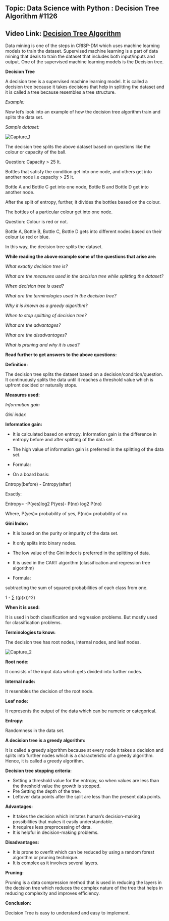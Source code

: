 ## Topic: Data Science with Python : Decision Tree Algorithm #1126
## Video Link: [Decision Tree Algorithm](https://drive.google.com/file/d/15cqs6-gTkT2BxEJwmPnz3sIB81G7U5eA/view?usp=sharing)
Data mining is one of the steps in CRISP-DM which uses machine learning models to train the dataset. Supervised machine learning is a part of data mining that deals to train the dataset that includes both input/inputs and output. One of the supervised machine learning models is the Decision tree.

**Decision Tree**

A decision tree is a supervised machine learning model. It is called a decision tree because it takes decisions that help in splitting the dataset and it is called a tree because resembles a tree structure. 


*Example:*

Now let’s look into an example of how the decision tree algorithm train and splits the data set.

*Sample dataset:*

![Capture_1](https://user-images.githubusercontent.com/79050917/134550888-fccfe4ca-77a8-4f38-a675-8e2917973980.PNG)



The decision tree splits the above dataset based on questions like the colour or capacity of the ball.

Question: Capacity  > 25 lt.

Bottles that satisfy the condition get into one node, and others get into another node i.e capacity > 25 lt.

Bottle A and Bottle C get into one node, Bottle B and Bottle D get into another node.

After the split of entropy, further, it divides the bottles based on the colour.

The bottles of a particular colour get into one node.

Question: Colour is red or not.

Bottle A, Bottle B, Bottle C, Bottle D gets into different nodes based on their colour i.e red or blue.

In this way, the decision tree splits the dataset.

**While reading the above example some of the questions that arise are:**

*What exactly decision tree is?*

*What are the measures used in the decision tree while splitting the dataset?*

*When decision tree is used?*

*What are the terminologies used in the decision tree?*

*Why it is known as a greedy algorithm?*

*When to stop splitting of decision tree?*

*What are the advantages?*

*What are the disadvantages?*

*What is pruning and why it is used?*

**Read further to get answers to the above questions:**


**Definition:**

The decision tree splits the dataset based on a decision/condition/question. It continuously splits the data until it reaches a threshold value which is upfront decided or naturally stops.

**Measures used:**

*Information gain*

*Gini index* 

**Information gain:**

- It is calculated based on entropy. Information gain is the difference in entropy before and after splitting of the data set.

- The high value of information gain is preferred in the splitting of the data set.

- Formula: 

- On a board basis: 

Entropy(before) - Entropy(after)

Exactly: 

Entropy= -P(yes)log2 P(yes)- P(no) log2 P(no)

Where, P(yes)= probability of yes, P(no)= probability of no.

**Gini Index:**

- It is based on the purity or impurity of the data set.

- It only splits into binary nodes.

- The low value of the Gini index is preferred in the splitting of data.

- It is used in the CART algorithm (classification and regression tree algorithm)

- Formula:

subtracting the sum of squared probabilities of each class from one.

1 - ∑ ((p(x))^2)

**When it is used:**

It is used in both classification and regression problems. But mostly used for classification problems.

**Terminologies to know:**

The decision tree has root nodes, internal nodes, and leaf nodes.

![Capture_2](https://user-images.githubusercontent.com/79050917/134551463-7e4796d9-6253-47b1-9a4f-509f06e52827.PNG)                         


**Root node:**

It consists of the input data which gets divided into further nodes. 

**Internal node:**

It resembles the decision of the root node.

**Leaf node:**

It represents the output of the data which can be numeric or categorical.

**Entropy:** 

Randomness in the data set.

**A decision tree is a greedy algorithm:**

It is called a greedy algorithm because at every node it takes a decision and splits into further nodes which is a characteristic of a greedy algorithm. Hence, it is called a greedy algorithm.

**Decision tree stopping criteria:**
- Setting a threshold value for the entropy, so when values are less than the threshold value the growth is stopped.
- Pre Setting the depth of the tree.
- Leftover data points after the split are less than the present data points.

**Advantages:**
- It takes the decision which imitates human’s decision-making possibilities that makes it easily understandable.
- It requires less preprocessing of data.
- It is helpful in decision-making problems.

**Disadvantages:**
- It is prone to overfit which can be reduced by using a random forest algorithm or pruning technique.
- It is complex as it involves several layers.

**Pruning:**

Pruning is a data compression method that is used in reducing the layers in the decision tree which reduces the complex nature of the tree that helps in reducing complexity and improves efficiency. 

**Conclusion:**

Decision Tree is easy to understand and easy to implement.
